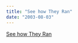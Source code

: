 ```yaml
---
title: "See how They Ran"
date: "2003-08-03"
---
```


[See how They Ran](https://www.newsweek.com/see-how-they-ran-135477)
